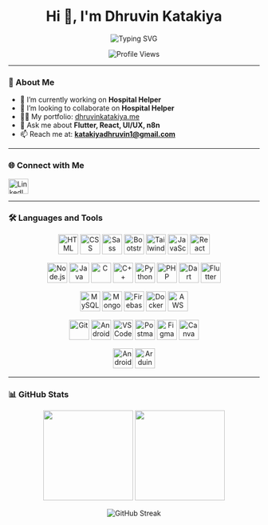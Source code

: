 <h1 align="center">Hi 👋, I'm Dhruvin Katakiya</h1>

<p align="center">
  <img src="https://readme-typing-svg.demolab.com?font=Fira+Code&weight=500&size=28&duration=3000&pause=1000&color=FFD700&center=true&vCenter=true&width=720&height=60&lines=A+Passionate+Developer+from+India;Flutter+Developer;Full-Stack+Web+Developer;UI%2FUX+Enthusiast;Freelancer;Problem+Solver" alt="Typing SVG" />
</p>

<p align="center">
  <img src="https://komarev.com/ghpvc/?username=dhruvinkatakiya&label=Profile%20views&color=0e75b6&style=flat" alt="Profile Views" />
</p>

---

### 🚀 About Me  
- 🔭 I’m currently working on **Hospital Helper**  
- 👯 I’m looking to collaborate on **Hospital Helper**  
- 👨‍💻 My portfolio: [dhruvinkatakiya.me](https://dhruvinkatakiya.me/)  
- 💬 Ask me about **Flutter, React, UI/UX, n8n**  
- 📫 Reach me at: **katakiyadhruvin1@gmail.com**  

---

### 🌐 Connect with Me  
<p align="left">
  <a href="https://linkedin.com/in/dhruvin-katakiya" target="_blank">
    <img src="https://raw.githubusercontent.com/rahuldkjain/github-profile-readme-generator/master/src/images/icons/Social/linked-in-alt.svg" alt="LinkedIn" height="30" width="40" />
  </a>
</p>

---

### 🛠️ Languages and Tools  

<p align="center">
  <!-- First row -->
  <img src="https://raw.githubusercontent.com/marwin1991/profile-technology-icons/main/icons/html.png" alt="HTML" width="40" height="40"/>
  <img src="https://raw.githubusercontent.com/marwin1991/profile-technology-icons/main/icons/css.png" alt="CSS" width="40" height="40"/>
  <img src="https://raw.githubusercontent.com/marwin1991/profile-technology-icons/main/icons/sass.png" alt="Sass" width="40" height="40"/>
  <img src="https://raw.githubusercontent.com/marwin1991/profile-technology-icons/main/icons/bootstrap.png" alt="Bootstrap" width="40" height="40"/>
  <img src="https://raw.githubusercontent.com/marwin1991/profile-technology-icons/main/icons/tailwind_css.png" alt="TailwindCSS" width="40" height="40"/>
  <img src="https://raw.githubusercontent.com/marwin1991/profile-technology-icons/main/icons/javascript.png" alt="JavaScript" width="40" height="40"/>
  <img src="https://raw.githubusercontent.com/marwin1991/profile-technology-icons/main/icons/react.png" alt="React" width="40" height="40"/>
</p>

<p align="center">
  <!-- Second row -->
  <img src="https://raw.githubusercontent.com/marwin1991/profile-technology-icons/main/icons/node_js.png" alt="Node.js" width="40" height="40"/>
  <img src="https://raw.githubusercontent.com/marwin1991/profile-technology-icons/main/icons/java.png" alt="Java" width="40" height="40"/>
  <img src="https://raw.githubusercontent.com/marwin1991/profile-technology-icons/main/icons/c.png" alt="C" width="40" height="40"/>
  <img src="https://raw.githubusercontent.com/marwin1991/profile-technology-icons/main/icons/c++.png" alt="C++" width="40" height="40"/>
  <img src="https://raw.githubusercontent.com/marwin1991/profile-technology-icons/main/icons/python.png" alt="Python" width="40" height="40"/>
  <img src="https://raw.githubusercontent.com/marwin1991/profile-technology-icons/main/icons/php.png" alt="PHP" width="40" height="40"/>
  <img src="https://raw.githubusercontent.com/marwin1991/profile-technology-icons/main/icons/dart.png" alt="Dart" width="40" height="40"/>
  <img src="https://raw.githubusercontent.com/marwin1991/profile-technology-icons/main/icons/flutter.png" alt="Flutter" width="40" height="40"/>
</p>

<p align="center">
  <!-- Third row -->
  <img src="https://raw.githubusercontent.com/marwin1991/profile-technology-icons/main/icons/mysql.png" alt="MySQL" width="40" height="40"/>
  <img src="https://raw.githubusercontent.com/marwin1991/profile-technology-icons/main/icons/mongodb.png" alt="MongoDB" width="40" height="40"/>
  <img src="https://raw.githubusercontent.com/marwin1991/profile-technology-icons/main/icons/firebase.png" alt="Firebase" width="40" height="40"/>
  <img src="https://raw.githubusercontent.com/marwin1991/profile-technology-icons/main/icons/docker.png" alt="Docker" width="40" height="40"/>
  <img src="https://raw.githubusercontent.com/marwin1991/profile-technology-icons/main/icons/aws.png" alt="AWS" width="40" height="40"/>
</p>

<p align="center">
  <!-- Fourth row -->
  <img src="https://raw.githubusercontent.com/marwin1991/profile-technology-icons/main/icons/git.png" alt="Git" width="40" height="40"/>
  <img src="https://raw.githubusercontent.com/marwin1991/profile-technology-icons/main/icons/android_studio.png" alt="Android Studio" width="40" height="40"/>
  <img src="https://raw.githubusercontent.com/marwin1991/profile-technology-icons/main/icons/visual_studio_code.png" alt="VS Code" width="40" height="40"/>
  <img src="https://raw.githubusercontent.com/marwin1991/profile-technology-icons/main/icons/postman.png" alt="Postman" width="40" height="40"/>
  <img src="https://raw.githubusercontent.com/marwin1991/profile-technology-icons/main/icons/figma.png" alt="Figma" width="40" height="40"/>
  <img src="https://raw.githubusercontent.com/marwin1991/profile-technology-icons/main/icons/canva.png" alt="Canva" width="40" height="40"/>
</p>

<p align="center">
  <!-- Fifth row -->
  <img src="https://raw.githubusercontent.com/marwin1991/profile-technology-icons/main/icons/android.png" alt="Android" width="40" height="40"/>
  <img src="https://raw.githubusercontent.com/marwin1991/profile-technology-icons/main/icons/arduino.png" alt="Arduino" width="40" height="40"/>
</p>

---

### 📊 GitHub Stats  

<div align="center">
  
  <!-- All-time commits + stats -->
  <img height="180em" src="https://github-readme-stats.vercel.app/api?username=dhruvinkatakiya&show_icons=true&include_all_commits=true&count_private=true&theme=tokyonight&hide_border=true&bg_color=0D1117&title_color=00D9FF&icon_color=00D9FF&text_color=C9D1D9" />

  <!-- Top Languages -->
  <img height="180em" src="https://github-readme-stats.vercel.app/api/top-langs/?username=dhruvinkatakiya&layout=compact&theme=tokyonight&hide_border=true&bg_color=0D1117&title_color=00D9FF&text_color=C9D1D9" />

</div>

<!-- GitHub Streak -->
<p align="center">
  <img src="https://github-readme-streak-stats.herokuapp.com/?user=dhruvinkatakiya&theme=tokyonight&hide_border=true" alt="GitHub Streak"/>
</p>
